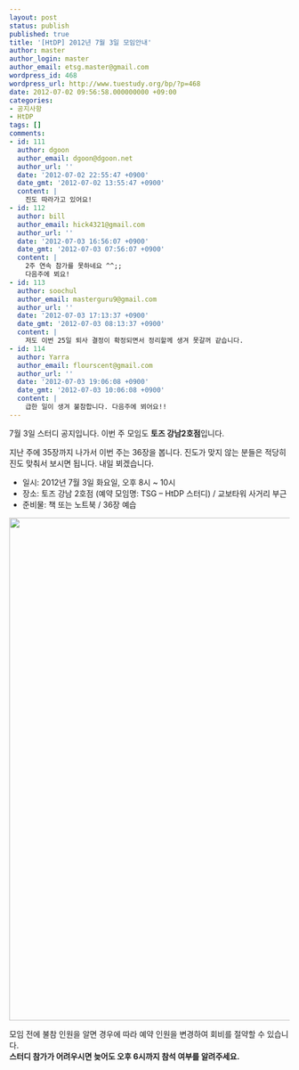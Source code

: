 ```yaml
---
layout: post
status: publish
published: true
title: '[HtDP] 2012년 7월 3일 모임안내'
author: master
author_login: master
author_email: etsg.master@gmail.com
wordpress_id: 468
wordpress_url: http://www.tuestudy.org/bp/?p=468
date: 2012-07-02 09:56:58.000000000 +09:00
categories:
- 공지사항
- HtDP
tags: []
comments:
- id: 111
  author: dgoon
  author_email: dgoon@dgoon.net
  author_url: ''
  date: '2012-07-02 22:55:47 +0900'
  date_gmt: '2012-07-02 13:55:47 +0900'
  content: |
    진도 따라가고 있어요!
- id: 112
  author: bill
  author_email: hick4321@gmail.com
  author_url: ''
  date: '2012-07-03 16:56:07 +0900'
  date_gmt: '2012-07-03 07:56:07 +0900'
  content: |
    2주 연속 참가를 못하네요 ^^;;
    다음주에 뵈요!
- id: 113
  author: soochul
  author_email: masterguru9@gmail.com
  author_url: ''
  date: '2012-07-03 17:13:37 +0900'
  date_gmt: '2012-07-03 08:13:37 +0900'
  content: |
    저도 이번 25일 퇴사 결정이 확정되면서 정리할께 생겨 못갈꺼 같습니다.
- id: 114
  author: Yarra
  author_email: flourscent@gmail.com
  author_url: ''
  date: '2012-07-03 19:06:08 +0900'
  date_gmt: '2012-07-03 10:06:08 +0900'
  content: |
    급한 일이 생겨 불참합니다. 다음주에 뵈어요!!
---
```

<p>7월 3일 스터디 공지입니다. 이번 주 모임도 <strong>토즈 강남2호점</strong>입니다.</p>

<p>지난 주에 35장까지 나가서 이번 주는 36장을 봅니다.
진도가 맞지 않는 분들은 적당히 진도 맞춰서 보시면 됩니다.
내일 뵈겠습니다.</p>

<ul>
<li>일시: 2012년 7월 3일 화요일, 오후 8시 ~ 10시</li>
<li>장소: 토즈 강남 2호점 (예약 모임명: TSG – HtDP 스터디) / 교보타워 사거리 부근</li>
<li>준비물: 책 또는 노트북 / 36장 예습</li>
</ul>

<p><a href="http://www.tuestudy.org/bp/wp-content/uploads/2012/01/TOZ_강남2호점.jpg"><img src="http://www.tuestudy.org/bp/wp-content/uploads/2012/01/TOZ_강남2호점.jpg" alt="" title="TOZ_강남2호점" width="706" height="903" class="alignnone size-full wp-image-47" /></a></p>

<p>모임 전에 불참 인원을 알면 경우에 따라 예약 인원을 변경하여 회비를 절약할 수 있습니다.<br />
<strong>스터디 참가가 어려우시면 늦어도 오후 6시까지 참석 여부를 알려주세요.</strong></p>
